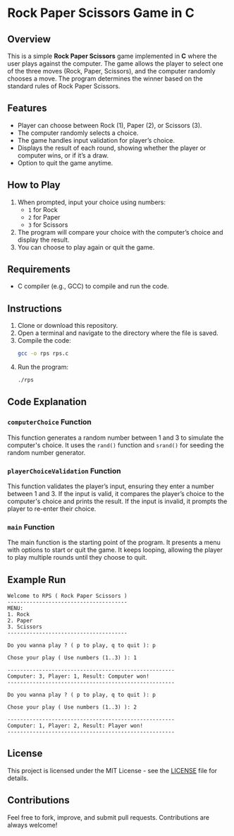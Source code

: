 # Rock Paper Scissors Game in C

## Overview
This is a simple **Rock Paper Scissors** game implemented in **C** where the user plays against the computer. The game allows the player to select one of the three moves (Rock, Paper, Scissors), and the computer randomly chooses a move. The program determines the winner based on the standard rules of Rock Paper Scissors.

## Features
- Player can choose between Rock (1), Paper (2), or Scissors (3).
- The computer randomly selects a choice.
- The game handles input validation for player’s choice.
- Displays the result of each round, showing whether the player or computer wins, or if it’s a draw.
- Option to quit the game anytime.

## How to Play
1. When prompted, input your choice using numbers:
    - `1` for Rock
    - `2` for Paper
    - `3` for Scissors
2. The program will compare your choice with the computer’s choice and display the result.
3. You can choose to play again or quit the game.

## Requirements
- C compiler (e.g., GCC) to compile and run the code.

## Instructions
1. Clone or download this repository.
2. Open a terminal and navigate to the directory where the file is saved.
3. Compile the code:
   ```bash
   gcc -o rps rps.c
   ```
4. Run the program:
   ```bash
   ./rps
   ```

## Code Explanation

### `computerChoice` Function
This function generates a random number between 1 and 3 to simulate the computer's choice. It uses the `rand()` function and `srand()` for seeding the random number generator.

### `playerChoiceValidation` Function
This function validates the player’s input, ensuring they enter a number between 1 and 3. If the input is valid, it compares the player’s choice to the computer's choice and prints the result. If the input is invalid, it prompts the player to re-enter their choice.

### `main` Function
The main function is the starting point of the program. It presents a menu with options to start or quit the game. It keeps looping, allowing the player to play multiple rounds until they choose to quit.

## Example Run

```
Welcome to RPS ( Rock Paper Scissors )
--------------------------------------
MENU:
1. Rock
2. Paper
3. Scissors
--------------------------------------

Do you wanna play ? ( p to play, q to quit ): p

Chose your play ( Use numbers (1..3) ): 1

-----------------------------------------------------
Computer: 3, Player: 1, Result: Computer won!
-----------------------------------------------------

Do you wanna play ? ( p to play, q to quit ): p

Chose your play ( Use numbers (1..3) ): 2

-----------------------------------------------------
Computer: 1, Player: 2, Result: Player won!
-----------------------------------------------------
```

## License
This project is licensed under the MIT License - see the [LICENSE](LICENSE) file for details.

## Contributions
Feel free to fork, improve, and submit pull requests. Contributions are always welcome!